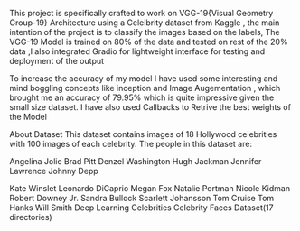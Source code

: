 This project is specifically crafted to work on VGG-19{Visual Geometry Group-19} Architecture using a Celeibrity dataset from Kaggle , the main intention of the project is to classify the images based on the labels, The VGG-19 Model is trained on 80% of the data and tested on rest of the 20% data ,I also integrated Gradio for lightweight interface for testing and deployment of the output 

To increase the accuracy of my model I have used some interesting and mind boggling concepts like inception and Image Augementation , which brought me an  accuracy of 79.95% which is quite impressive given the small size dataset. I have also used Callbacks to Retrive the best weights of the Model

About Dataset
This dataset contains images of 18 Hollywood celebrities with 100 images of each celebrity. The people in this dataset are:

Angelina Jolie
Brad Pitt
Denzel Washington
Hugh Jackman
Jennifer Lawrence
Johnny Depp

Kate Winslet
Leonardo DiCaprio
Megan Fox
Natalie Portman
Nicole Kidman
Robert Downey Jr.
Sandra Bullock
Scarlett Johansson
Tom Cruise
Tom Hanks
Will Smith
Deep Learning
Celebrities
Celebrity Faces Dataset(17 directories)
